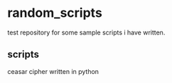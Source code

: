 # random_scripts
test repository for some sample scripts i have written.

## scripts
ceasar cipher written in python
